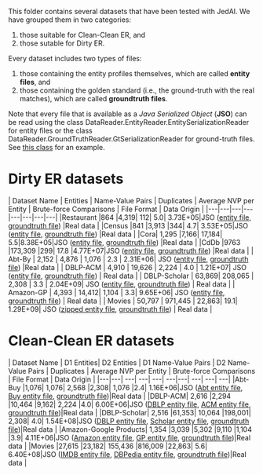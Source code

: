 This folder contains several datasets that have been tested with JedAI. We have grouped them in two categories: 
1) those suitable for Clean-Clean ER, and 
2) those sutable for Dirty ER. 

Every dataset includes two types of files: 
1) those containing the entity profiles themselves, which are called **entity files**, and 
2) those containing the golden standard (i.e., the ground-truth with the real matches), which are called **groundtruth files**.

Note that every file that is available as a *Java Serialized Object* (**JSO**) can be read using the class DataReader.EntityReader.EntitySerializationReader for entity files or the class DataReader.GroundTruthReader.GtSerializationReader for ground-truth files. See [this class](https://github.com/scify/JedAIToolkit/blob/master/jedai-core/tests/GeneralExamples/DirtyErDatasetStatistics.java) for an example.

# Dirty ER datasets

| Dataset Name | Entities | Name-Value Pairs | Duplicates | Average NVP per Entity |	Brute-force Comparisons |
File Format | Data Origin | 
|---|---|---|---|---|---|---|---|
|Restaurant	|864	|4,319|	112|	5.0|	3.73E+05|JSO ([entity file](dirtyERfiles/restaurantProfiles), [groundtruth file](dirtyERfiles/restaurantIdDuplicates)) |Real data |
|Census	|841	|3,913	|344|	4.7|	3.53E+05|JSO ([entity file](dirtyERfiles/censusProfiles), [groundtruth file](dirtyERfiles/censusIdDuplicates)) |Real data |
|Cora|	1,295	|7,166|	17,184|	5.5|8.38E+05|JSO ([entity file](dirtyERfiles/coraProfiles), [groundtruth file](dirtyERfiles/coraIdDuplicates)) |Real data |
|CdDb	|9763	|173,309	|299|	17.8	|4.77E+07|JSO ([entity file](dirtyERfiles/cddbProfiles), [groundtruth file](dirtyERfiles/cddbIdDuplicates)) |Real data |
| Abt-By	| 2,152	| 4,876	| 1,076	| 2.3	| 2.31E+06| JSO ([entity file](dirtyERfiles/abtBuyProfiles), [groundtruth file](dirtyERfiles/abtBuyIdDuplicates)) |Real data |
| DBLP-ACM	| 4,910	| 19,626	| 2,224	| 4.0	| 1.21E+07| JSO ([entity file](dirtyERfiles/dblpAcmProfiles), [groundtruth file](dirtyERfiles/dblpAcmIdDuplicates)) | Real data |
| DBLP-Scholar	| 63,869| 	208,065	| 2,308	| 3.3	| 2.04E+09| JSO ([entity file](dirtyERfiles/dblpScholarProfiles), [groundtruth file](dirtyERfiles/dblpScholarIdDuplicates)) | Real data |
| Amazon-GP	| 4,393	| 14,412| 	1,104	| 3.3| 	9.65E+06| JSO ([entity file](dirtyERfiles/amazonGpProfiles), [groundtruth file](dirtyERfiles/amazonGpIdDuplicates)) | Real data |
| Movies	| 50,797 |	971,445	| 22,863| 	19.1| 	1.29E+09| JSO ([zipped entity file](dirtyERfiles/moviesProfiles.zip), [groundtruth file](dirtyERfiles/moviesIdDuplicates)) | Real data |
<!---| DBPedia	| 3,354,773	| 5.19E+07| 	892,586	| 15.5	| 5.63E+12| JSO | Real data |-->


# Clean-Clean ER datasets

| Dataset Name | D1 Entities| D2 Entities | D1 Name-Value Pairs	| D2 Name-Value Pairs	| Duplicates | Average NVP per Entity	|
Brute-force Comparisons | File Format | Data Origin | 
|---|---| ---| ---| ---| ---|---| ---| ---| ---| 
|Abt-Buy	|1,076|	1,076|	2,568	|2,308|	1,076	|2.4|	1.16E+06|JSO ([Abt entity file](cleanCleanERfiles/abtProfiles), [Buy entity file](cleanCleanERfiles/buyProfiles), [groundtruth file](cleanCleanERfiles/abtBuyIdDuplicates))|Real data |
|DBLP-ACM|	2,616	|2,294	|10,464	|9,162|	2,224	|4.0|	6.00E+06|JSO ([DBLP entity file](cleanCleanERfiles/dblpProfiles), [ACM entity file](cleanCleanERfiles/acmProfiles), [groundtruth file](cleanCleanERfiles/dblpAcmIdDuplicates))|Real data |
|DBLP-Scholar|	2,516	|61,353|	10,064	|198,001|	2,308|	4.0|	1.54E+08|JSO ([DBLP entity file](cleanCleanERfiles/dblpProfiles2), [Scholar entity file](cleanCleanERfiles/scholarProfiles), [groundtruth file](cleanCleanERfiles/dblpScholarIdDuplicates))|Real data |
|Amazon-Google Products|	1,354	|3,039	|5,302	|9,110	|1,104	|3.9|	4.11E+06|JSO ([Amazon entity file](cleanCleanERfiles/amazonProfiles), [GP entity file](cleanCleanERfiles/gpProfiles), [groundtruth file](cleanCleanERfiles/amazonGpIdDuplicates))|Real data |
|Movies	|27,615	|23,182|	155,436	|816,009	|22,863|	5.6|	6.40E+08|JSO ([IMDB entity file](cleanCleanERfiles/imdbProfiles), [DBPedia entity file](cleanCleanERfiles/dbpediaProfiles.zip), [groundtruth file](cleanCleanERfiles/moviesIdDuplicates))|Real data |
<!---|DBPedia|	1,190,733	|2,164,040	|1.69E+07	|3.50E+07	|892,586	|14.2	|2.58E+12|JSO |Real data |-->
